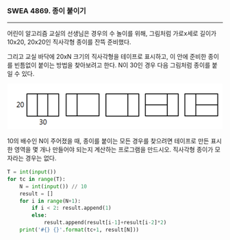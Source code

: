 ### SWEA 4869. 종이 붙이기

---

어린이 알고리즘 교실의 선생님은 경우의 수 놀이를 위해, 그림처럼 가로x세로 길이가 10x20, 20x20인 직사각형 종이를 잔뜩 준비했다.

그리고 교실 바닥에 20xN 크기의 직사각형을 테이프로 표시하고, 이 안에 준비한 종이를 빈틈없이 붙이는 방법을 찾아보려고 한다. N이 30인 경우 다음 그림처럼 종이를 붙일 수 있다.

![17](./images/17.PNG)

10의 배수인 N이 주어졌을 때, 종이를 붙이는 모든 경우를 찾으려면 테이프로 만든 표시한 영역을 몇 개나 만들어야 되는지 계산하는 프로그램을 만드시오. 직사각형 종이가 모자라는 경우는 없다.

```python
T = int(input())
for tc in range(T):
    N = int(input()) // 10
    result = []
    for i in range(N+1):
        if i < 2: result.append(1)
        else:
            result.append(result[i-1]+result[i-2]*2)
    print('#{} {}'.format(tc+1, result[N]))
```

